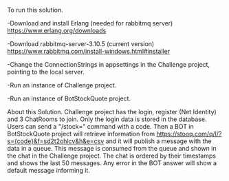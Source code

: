 To run this solution.

-Download and install Erlang (needed for rabbitmq server)
https://www.erlang.org/downloads

-Download rabbitmq-server-3.10.5 (current version)
https://www.rabbitmq.com/install-windows.html#installer

-Change the ConnectionStrings in appsettings in the Challenge project, pointing to the local server.

-Run an instance of Challenge project.

-Run an instance of BotStockQuote project.

About this Solution.
Challenge project has the login, register (Net Identity) and 3 ChatRooms to join.
Only the login data is stored in the database.
Users can send a "/stock=" command with a code. Then a BOT in BotStockQuote project will retrieve information from https://stooq.com/q/l/?s={code}&f=sd2t2ohlcv&h&e=csv and it will publish a message with the data in a queue. This message is consumed from the queue and shown in the chat in the Challenge project.
The chat is ordered by their timestamps and shows the last 50 messages.
Any error in the BOT answer will show a default message informing it.
